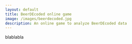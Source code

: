 ```yaml
---
layout: default
title: BeerDEcoded online game
image: /images/beerdecoded.jpg
description: An online game to analyze BeerDEcoded data
---
```


blablabla

